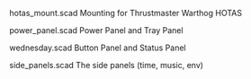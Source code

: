 

hotas_mount.scad
Mounting for Thrustmaster Warthog HOTAS

power_panel.scad
Power Panel and Tray Panel

wednesday.scad
Button Panel and Status Panel

side_panels.scad
The side panels (time, music, env)



